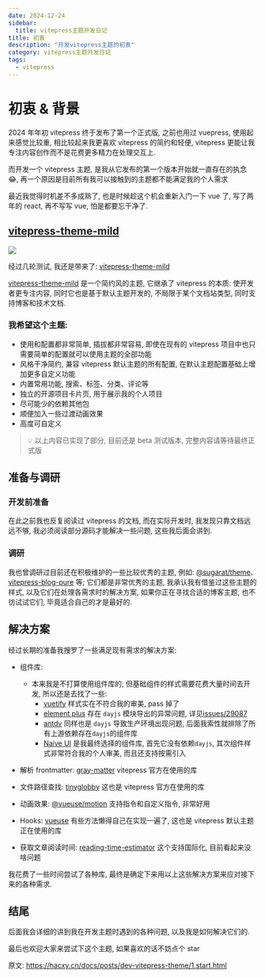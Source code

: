 ```yaml
---
date: 2024-12-24
sidebar:
  title: vitepress主题开发日记
title: 初衷
description: "开发vitepress主题的初衷"
category: vitepress主题开发日记
tags:
  - vitepress
---
```


# 初衷 & 背景

2024 年年初 vitepress 终于发布了第一个正式版, 之前也用过 vuepress, 使用起来感觉比较重, 相比较起来我更喜欢 vitepress 的简约和轻便, vitepress 更能让我专注内容创作而不是花费更多精力在处理交互上.

而开发一个 vitepress 主题, 是我从它发布的第一个版本开始就一直存在的执念 😂, 再一个原因是目前所有我可以接触到的主题都不能满足我的个人需求

最近我觉得时机差不多成熟了, 也是时候趁这个机会重新入门一下 vue 了, 写了两年的 react, 再不写写 vue, 怕是都要忘干净了.

## [vitepress-theme-mild](https://github.com/hacxy/vitepress-theme-mild)

![](https://raw.githubusercontent.com/hacxy/hacxy/main/images/Kapture%202024-12-26%20at%2015.52.02.gif)

经过几轮测试, 我还是带来了: [vitepress-theme-mild](https://github.com/hacxy/vitepress-theme-mild)

[vitepress-theme-mild](https://github.com/hacxy/vitepress-theme-mild) 是一个简约风的主题, 它继承了 vitepress 的本质: 使开发者更专注内容, 同时它也是基于默认主题开发的, 不局限于某个文档站类型, 同时支持博客和技术文档.

### 我希望这个主题:

- 使用和配置都非常简单, 插拔都非常容易, 即使在现有的 vitepress 项目中也只需要简单的配置就可以使用主题的全部功能
- 风格干净简约, 兼容 vitepress 默认主题的所有配置, 在默认主题配置基础上增加更多自定义功能
- 内置常用功能, 搜索、标签、分类、评论等
- 独立的开源项目卡片页, 用于展示我的个人项目
- 尽可能少的依赖其他包
- 顺便加入一些过渡动画效果
- 高度可自定义

> 💡 以上内容已实现了部分, 目前还是 beta 测试版本, 完整内容请等待最终正式版

## 准备与调研

### 开发前准备

在此之前我也反复阅读过 vitepress 的文档, 而在实际开发时, 我发现只靠文档远远不够, 我必须阅读部分源码才能解决一些问题, 这些我后面会讲到.

### 调研

我也曾调研过目前还在积极维护的一些比较优秀的主题, 例如: [@sugarat/theme](https://github.com/ATQQ/sugar-blog)、[vitepress-blog-pure](https://github.com/airene/vitepress-blog-pure) 等; 它们都是非常优秀的主题, 我承认我有借鉴过这些主题的样式, 以及它们在处理各需求时的解决方案, 如果你正在寻找合适的博客主题, 也不彷试试它们, 毕竟适合自己的才是最好的.

## 解决方案

经过长期的准备我搜罗了一些满足现有需求的解决方案:

- 组件库:

  - 本来我是不打算使用组件库的, 但基础组件的样式需要花费大量时间去开发, 所以还是去找了一些:
    - [vuetify](https://github.com/vuetifyjs/vuetify) 样式实在不符合我的审美, pass 掉了
    - [element plus](https://github.com/element-plus/element-plus) 存在 `dayjs` 模块导出的异常问题, 详见[issues/29087](https://github.com/nuxt/nuxt/issues/29087)
    - [antdv](https://github.com/vueComponent/ant-design-vue) 同样也是 `dayjs` 导致生产环境出现问题, 后面我索性就排除了所有上游依赖存在`dayjs`的组件库
    - [Naive UI](https://github.com/tusen-ai/naive-ui) 是我最终选择的组件库, 首先它没有依赖`dayjs`, 其次组件样式非常符合我的个人审美, 而且还支持按需引入

- 解析 frontmatter: [gray-matter](https://github.com/jonschlinkert/gray-matter) vitepress 官方在使用的库
- 文件路径查找: [tinyglobby](https://github.com/SuperchupuDev/tinyglobby) 这也是 vitepress 官方在使用的库
- 动画效果: [@vueuse/motion](https://github.com/vueuse/motion) 支持指令和自定义指令, 非常好用
- Hooks: [vueuse](https://github.com/vueuse/vueuse) 有些方法懒得自己在实现一遍了, 这也是 vitepress 默认主题正在使用的库
- 获取文章阅读时间: [reading-time-estimator](https://github.com/lbenie/reading-time-estimator) 这个支持国际化, 目前看起来没啥问题

我花费了一些时间尝试了各种库, 最终是确定下来用以上这些解决方案来应对接下来的各种需求.

## 结尾

后面我会详细的讲到我在开发主题时遇到的各种问题, 以及我是如何解决它们的.

最后也欢迎大家来尝试下这个主题, 如果喜欢的话不妨点个 star

原文: <https://hacxy.cn/docs/posts/dev-vitepress-theme/1.start.html>
